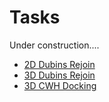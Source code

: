 # Tasks

Under construction....

- [2D Dubins Rejoin](2d_rejoin_task.md)
- [3D Dubins Rejoin](3d_rejoin_task.md)
- [3D CWH Docking](3d_docking_task.md)